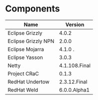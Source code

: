 # Components

| Name                  | Version       |
|-----------------------|---------------|
| Eclipse Grizzly       | 4.0.2         |
| Eclipse Grizzly NPN   | 2.0.0         |
| Eclipse Mojarra       | 4.1.0 .       |
| Eclipse Yasson        | 3.0.3         |
| Netty                 | 4.1.108.Final |
| Project CRaC          | 0.1.3         |
| RedHat Undertow       | 2.3.12.Final  |
| RedHat Weld           | 6.0.0.Alpha1  |
